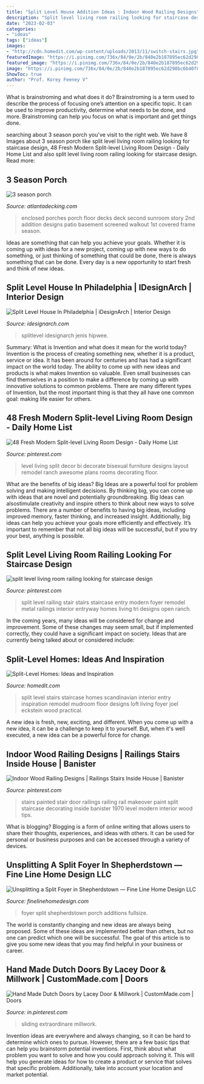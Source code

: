 ```yaml
---
title: "Split Level House Addition Ideas : Indoor Wood Railing Designs"
description: "Split level living room railing looking for staircase design"
date: "2023-02-03"
categories:
- "ideas"
tags: ["ideas"]
images:
- "http://cdn.homedit.com/wp-content/uploads/2013/11/switch-stairs.jpg"
featuredImage: "https://i.pinimg.com/736x/84/0e/2b/840e2b187895ec62d298bc6b40f8065c.jpg"
featured_image: "https://i.pinimg.com/736x/84/0e/2b/840e2b187895ec62d298bc6b40f8065c.jpg"
image: "https://i.pinimg.com/736x/84/0e/2b/840e2b187895ec62d298bc6b40f8065c.jpg"
ShowToc: true
author: "Prof. Korey Feeney V"
---
```



What is brainstroming and what does it do?
Brainstroming is a term used to describe the process of focusing one’s attention on a specific topic. It can be used to improve productivity, determine what needs to be done, and more. Brainstroming can help you focus on what is important and get things done.

	

		
searching about 3 season porch you've visit to the right web. We have 8 Images about 3 season porch like split level living room railing looking for staircase design, 48 Fresh Modern Split-level Living Room Design - Daily Home List and also split level living room railing looking for staircase design. Read more:
		
    
## 3 Season Porch

<img loading=lazy src="http://atlantadecking.com/wp-content/uploads/2013/08/827_Beige-Porch-Exterior1.jpg" onerror="this.onerror=null;this.src='https://tse3.mm.bing.net/th?id=OIP.iKKcREfs_I6F85N8vhM8MgHaGK&amp;pid=15.1';" alt="3 season porch">

_Source: atlantadecking.com_

>enclosed porches porch floor decks deck second sunroom story 2nd addition designs patio basement screened walkout 1st covered frame season. 

	

Ideas are something that can help you achieve your goals. Whether it is coming up with ideas for a new project, coming up with new ways to do something, or just thinking of something that could be done, there is always something that can be done. Every day is a new opportunity to start fresh and think of new ideas.

    
## Split Level House In Philadelphia | IDesignArch | Interior Design

<img loading=lazy src="https://www.idesignarch.com/wp-content/uploads/Split-Level-House_4.jpg" onerror="this.onerror=null;this.src='https://tse1.mm.bing.net/th?id=OIP.ZGsn1zgxcAOSRJWG3ly-FgHaFp&amp;pid=15.1';" alt="Split Level House In Philadelphia | iDesignArch | Interior Design">

_Source: idesignarch.com_

>splitlevel idesignarch jenis hipwee. 

	

Summary: What is Invention and what does it mean for the world today?
Invention is the process of creating something new, whether it is a product, service or idea. It has been around for centuries and has had a significant impact on the world today. The ability to come up with new ideas and products is what makes Invention so valuable. Even small businesses can find themselves in a position to make a difference by coming up with innovative solutions to common problems. There are many different types of Invention, but the most important thing is that they all have one common goal: making life easier for others.

    
## 48 Fresh Modern Split-level Living Room Design - Daily Home List

<img loading=lazy src="https://i.pinimg.com/736x/1a/85/e3/1a85e3691d7c3e6e8269f45f39420195.jpg" onerror="this.onerror=null;this.src='https://tse4.mm.bing.net/th?id=OIP.WV2Tg-H_fZcOKGe1a4En-gHaFj&amp;pid=15.1';" alt="48 Fresh Modern Split-level Living Room Design - Daily Home List">

_Source: pinterest.com_

>level living split decor bi decorate bisexual furniture designs layout remodel ranch awesome plans rooms decorating floor. 

	

What are the benefits of big ideas?
Big Ideas are a powerful tool for problem solving and making intelligent decisions. By thinking big, you can come up with ideas that are novel and potentially groundbreaking. Big Ideas can alsostimulate creativity and inspire others to think about new ways to solve problems.
There are a number of benefits to having big ideas, including improved memory, faster thinking, and increased insight. Additionally, big ideas can help you achieve your goals more efficiently and effectively. It’s important to remember that not all big ideas will be successful, but if you try your best, anything is possible.

    
## Split Level Living Room Railing Looking For Staircase Design

<img loading=lazy src="https://i.pinimg.com/736x/0c/fe/df/0cfedfc4ff8ea0f945c0da4368a1fdd7.jpg" onerror="this.onerror=null;this.src='https://tse1.mm.bing.net/th?id=OIP.4BSTDVTbJHcbvf9Jv64e3gHaLI&amp;pid=15.1';" alt="split level living room railing looking for staircase design">

_Source: pinterest.com_

>split level railing stair stairs staircase entry modern foyer remodel metal railings interior entryway homes living tri designs open ranch. 

	

In the coming years, many ideas will be considered for change and improvement. Some of these changes may seem small, but if implemented correctly, they could have a significant impact on society. Ideas that are currently being talked about or considered include: 

    
## Split-Level Homes: Ideas And Inspiration

<img loading=lazy src="http://cdn.homedit.com/wp-content/uploads/2013/11/switch-stairs.jpg" onerror="this.onerror=null;this.src='https://tse1.mm.bing.net/th?id=OIP.e2uyt1gnWWKDiZCRToxYogHaKc&amp;pid=15.1';" alt="Split-Level Homes: Ideas and Inspiration">

_Source: homedit.com_

>split level stairs staircase homes scandinavian interior entry inspiration remodel mudroom floor designs loft living foyer joel eckstein wood practical. 

	

A new idea is fresh, new, exciting, and different. When you come up with a new idea, it can be a challenge to keep it to yourself. But, when it's well executed, a new idea can be a powerful force for change.

    
## Indoor Wood Railing Designs | Railings Stairs Inside House | Banister

<img loading=lazy src="https://i.pinimg.com/736x/84/0e/2b/840e2b187895ec62d298bc6b40f8065c.jpg" onerror="this.onerror=null;this.src='https://tse2.mm.bing.net/th?id=OIP.DNKiz5Ezb0Ku0ehyOoXugQHaLH&amp;pid=15.1';" alt="Indoor Wood Railing Designs | Railings Stairs Inside House | Banister">

_Source: pinterest.com_

>stairs painted stair door railings railing rail makeover paint split staircase decorating inside banister 1970 level modern interior wood tips. 

	

What is blogging?
Blogging is a form of online writing that allows users to share their thoughts, experiences, and ideas with others. It can be used for personal or business purposes and can be accessed through a variety of devices.

    
## Unsplitting A Split Foyer In Shepherdstown — Fine Line Home Design LLC

<img loading=lazy src="https://images.squarespace-cdn.com/content/v1/510ef689e4b0b7597745106d/1379709624364-VEIW10LIAPUKGT8QKZKT/ke17ZwdGBToddI8pDm48kK60W-ob1oA2Fm-j4E_9NQB7gQa3H78H3Y0txjaiv_0fDoOvxcdMmMKkDsyUqMSsMWxHk725yiiHCCLfrh8O1z4YTzHvnKhyp6Da-NYroOW3ZGjoBKy3azqku80C789l0kD6Ec8Uq9YczfrzwR7e2Mh5VMMOxnTbph8FXiclivDQnof69TlCeE0rAhj6HUpXkw/P1010371.JPG" onerror="this.onerror=null;this.src='https://tse1.mm.bing.net/th?id=OIP.ebw4RBfXFTKq6pJqbuKjIwHaJ3&amp;pid=15.1';" alt="Unsplitting a Split Foyer in Shepherdstown — Fine Line Home Design LLC">

_Source: finelinehomedesign.com_

>foyer split shepherdstown porch additions fullsize. 

	

The world is constantly changing and new ideas are always being proposed. Some of these ideas are implemented better than others, but no one can predict which one will be successful. The goal of this article is to give you some new ideas that you may find helpful in your business or career.

    
## Hand Made Dutch Doors By Lacey Door &amp; Millwork | CustomMade.com | Doors

<img loading=lazy src="https://i.pinimg.com/736x/8d/a4/e6/8da4e695456c83cc3e86ab9608287cb2--half-doors-sliding-doors.jpg" onerror="this.onerror=null;this.src='https://tse1.mm.bing.net/th?id=OIP.rp1tjbnqPp3n6aURL6bQngHaJ4&amp;pid=15.1';" alt="Hand Made Dutch Doors by Lacey Door &amp; Millwork | CustomMade.com | Doors">

_Source: in.pinterest.com_

>sliding extraordinare millwork. 

	

Invention ideas are everywhere and always changing, so it can be hard to determine which ones to pursue. However, there are a few basic tips that can help you brainstorm potential inventions. First, think about what problem you want to solve and how you could approach solving it. This will help you generate ideas for how to create a product or service that solves that specific problem. Additionally, take into account your location and market potential.

